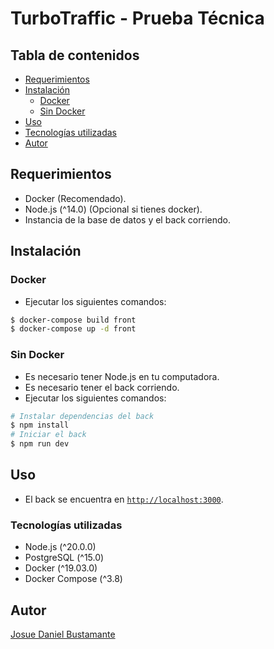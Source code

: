 # TurboTraffic - Prueba Técnica

## Tabla de contenidos
- [Requerimientos](#requerimientos)
- [Instalación](#instalación)
  - [Docker](#docker)
  - [Sin Docker](#sin-docker)
- [Uso](#uso)
- [Tecnologías utilizadas](#tecnologías-utilizadas)
- [Autor](#autor)

## Requerimientos
- Docker (Recomendado).
- Node.js (^14.0) (Opcional si tienes docker).
- Instancia de la base de datos y el back corriendo.

## Instalación
### Docker
- Ejecutar los siguientes comandos:
```sh
$ docker-compose build front
$ docker-compose up -d front
```
### Sin Docker
- Es necesario tener Node.js en tu computadora.
- Es necesario tener el back corriendo.
- Ejecutar los siguientes comandos:
```sh
# Instalar dependencias del back
$ npm install
# Iniciar el back
$ npm run dev
```

## Uso
- El back se encuentra en [`http://localhost:3000`][#1].

### Tecnologías utilizadas
- Node.js (^20.0.0)
- PostgreSQL (^15.0)
- Docker (^19.03.0)
- Docker Compose (^3.8)

## Autor
[Josue Daniel Bustamante](https://github.com/josuedanielbust)

[#1]: http://localhost:3000
